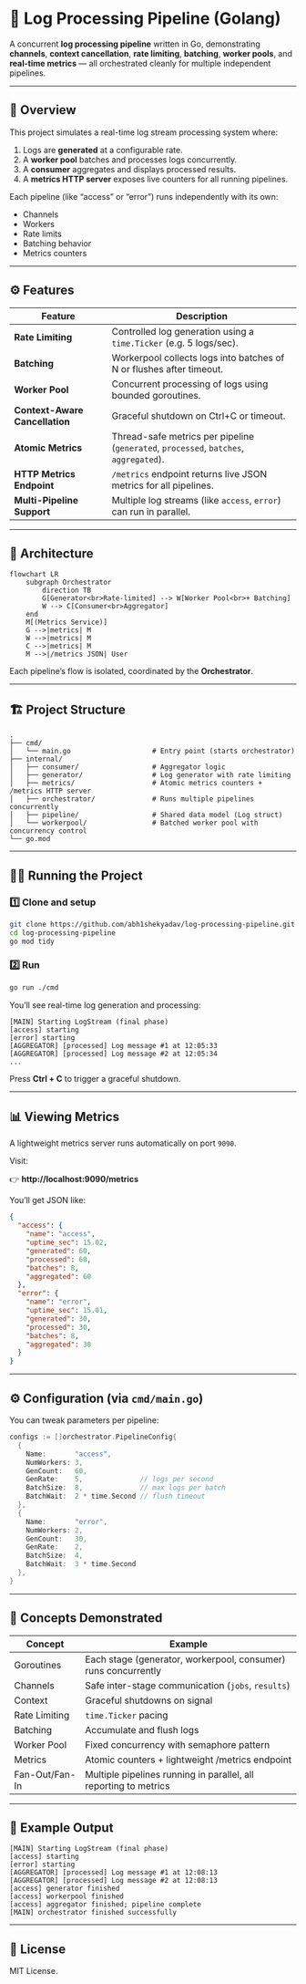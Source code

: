 # 🚀 Log Processing Pipeline (Golang)

A concurrent **log processing pipeline** written in Go, demonstrating **channels**, **context cancellation**, **rate limiting**, **batching**, **worker pools**, and **real-time metrics** — all orchestrated cleanly for multiple independent pipelines.

---

## 🧩 Overview

This project simulates a real-time log stream processing system where:
1. Logs are **generated** at a configurable rate.
2. A **worker pool** batches and processes logs concurrently.
3. A **consumer** aggregates and displays processed results.
4. A **metrics HTTP server** exposes live counters for all running pipelines.

Each pipeline (like “access” or “error”) runs independently with its own:
- Channels  
- Workers  
- Rate limits  
- Batching behavior  
- Metrics counters  

---

## ⚙️ Features

| Feature | Description |
|----------|-------------|
| **Rate Limiting** | Controlled log generation using a `time.Ticker` (e.g. 5 logs/sec). |
| **Batching** | Workerpool collects logs into batches of N or flushes after timeout. |
| **Worker Pool** | Concurrent processing of logs using bounded goroutines. |
| **Context-Aware Cancellation** | Graceful shutdown on Ctrl+C or timeout. |
| **Atomic Metrics** | Thread-safe metrics per pipeline (`generated`, `processed`, `batches`, `aggregated`). |
| **HTTP Metrics Endpoint** | `/metrics` endpoint returns live JSON metrics for all pipelines. |
| **Multi-Pipeline Support** | Multiple log streams (like `access`, `error`) can run in parallel. |

---

## 🧠 Architecture

```mermaid
flowchart LR
    subgraph Orchestrator
        direction TB
        G[Generator<br>Rate-limited] --> W[Worker Pool<br>+ Batching]
        W --> C[Consumer<br>Aggregator]
    end
    M[(Metrics Service)]
    G -->|metrics| M
    W -->|metrics| M
    C -->|metrics| M
    M -->|/metrics JSON| User
```

Each pipeline’s flow is isolated, coordinated by the **Orchestrator**.

---

## 🏗️ Project Structure

```
.
├── cmd/
│   └── main.go                    # Entry point (starts orchestrator)
├── internal/
│   ├── consumer/                  # Aggregator logic
│   ├── generator/                 # Log generator with rate limiting
│   ├── metrics/                   # Atomic metrics counters + /metrics HTTP server
│   ├── orchestrator/              # Runs multiple pipelines concurrently
│   ├── pipeline/                  # Shared data model (Log struct)
│   └── workerpool/                # Batched worker pool with concurrency control
└── go.mod
```

---

## 🏃‍♂️ Running the Project

### 1️⃣ Clone and setup
```bash
git clone https://github.com/abh1shekyadav/log-processing-pipeline.git
cd log-processing-pipeline
go mod tidy
```

### 2️⃣ Run
```bash
go run ./cmd
```

You’ll see real-time log generation and processing:

```
[MAIN] Starting LogStream (final phase)
[access] starting
[error] starting
[AGGREGATOR] [processed] Log message #1 at 12:05:33
[AGGREGATOR] [processed] Log message #2 at 12:05:34
...
```

Press **Ctrl + C** to trigger a graceful shutdown.

---

## 📊 Viewing Metrics

A lightweight metrics server runs automatically on port `9090`.

Visit:

👉 **http://localhost:9090/metrics**

You’ll get JSON like:

```json
{
  "access": {
    "name": "access",
    "uptime_sec": 15.02,
    "generated": 60,
    "processed": 60,
    "batches": 8,
    "aggregated": 60
  },
  "error": {
    "name": "error",
    "uptime_sec": 15.01,
    "generated": 30,
    "processed": 30,
    "batches": 8,
    "aggregated": 30
  }
}
```

---

## ⚙️ Configuration (via `cmd/main.go`)

You can tweak parameters per pipeline:
```go
configs := []orchestrator.PipelineConfig{
  {
    Name:       "access",
    NumWorkers: 3,
    GenCount:   60,
    GenRate:    5,              // logs per second
    BatchSize:  8,              // max logs per batch
    BatchWait:  2 * time.Second // flush timeout
  },
  {
    Name:       "error",
    NumWorkers: 2,
    GenCount:   30,
    GenRate:    2,
    BatchSize:  4,
    BatchWait:  3 * time.Second
  },
}
```

---

## 🧪 Concepts Demonstrated

| Concept | Example |
|----------|----------|
| Goroutines | Each stage (generator, workerpool, consumer) runs concurrently |
| Channels | Safe inter-stage communication (`jobs`, `results`) |
| Context | Graceful shutdowns on signal |
| Rate Limiting | `time.Ticker` pacing |
| Batching | Accumulate and flush logs |
| Worker Pool | Fixed concurrency with semaphore pattern |
| Metrics | Atomic counters + lightweight /metrics endpoint |
| Fan-Out/Fan-In | Multiple pipelines running in parallel, all reporting to metrics |

---

## 🧩 Example Output

```
[MAIN] Starting LogStream (final phase)
[access] starting
[error] starting
[AGGREGATOR] [processed] Log message #1 at 12:08:13
[AGGREGATOR] [processed] Log message #2 at 12:08:13
[access] generator finished
[access] workerpool finished
[access] aggregator finished; pipeline complete
[MAIN] orchestrator finished successfully
```

---

## 🏁 License

MIT License.  
